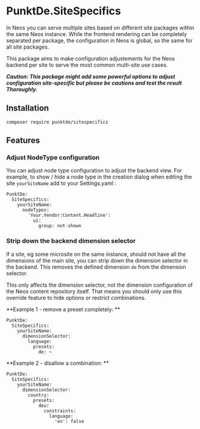 # PunktDe.SiteSpecifics

In Neos you can serve multiple sites based on different site packages within the same Neos instance. While the frontend rendering can be completely separated per package, the configuration in Neos is global, so the same for all site packages.


This package aims to make configuration adjustements for the Neos backend per site to serve the most common multi-site use cases.

***Caution: This package might add some powerful options to adjust configuration site-specific but please be cautions and test the result Thoroughly.***

## Installation

```
composer require punktde/sitespecifics
```

## Features

### Adjust NodeType configuration

You can adjust node type configuration to adjust the backend view. For example, to show / hide a node type in the creation dialog when editing the site `yourSiteName` add to your Settings.yaml :

```  
PunktDe:
  SiteSpecifics:
    yourSiteName:
      nodeTypes:
        'Your.Vendor:Content.Headline':
          ui:
            group: not-shown
```

### Strip down the backend dimension selector

If a site, eg some microsite on the same instance, should not have all the dimensions of the main site, you can strip down the dimension selector in the backend. This removes the defined dimension ``de`` from the dimension selector.

This only affects the dimension selector, not the dimension configuration of the Neos content repository itself. That means you should only use this override feature to hide options or restrict combinations.   

**Example 1 - remove a preset completely: **

```  
PunktDe:
  SiteSpecifics:
    yourSiteName:
      dimensionSelector:
        language:
          presets:
            de: ~
```

**Example 2 - disallow a combination: **

```
PunktDe:
  SiteSpecifics:
    yourSiteName:
      dimensionSelector:
        country:
          presets:
            deu:
              constraints:
                language:
                  'en': false
```
